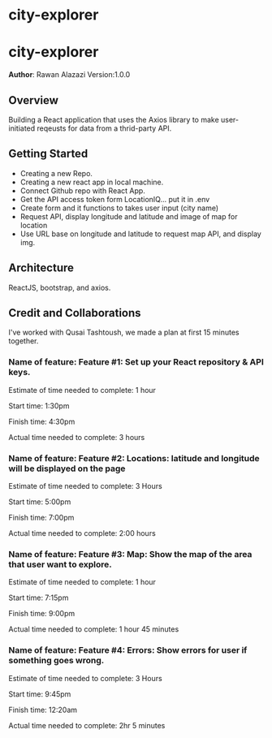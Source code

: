 # city-explorer

# city-explorer

**Author**: Rawan Alazazi    Version:1.0.0    
## Overview 

Building a React application that uses the Axios library to make user-initiated reqeusts for data from a thrid-party API.

## Getting Started
- Creating a new Repo.
- Creating a new react app in local machine.
- Connect Github repo with React App.
- Get the API access token form LocationIQ... put it in .env
- Create form and it functions to takes user input (city name)
- Request API, display longitude and latitude and image of map for location
- Use URL base on longitude and latitude to request map API, and display img.

## Architecture
<!-- Provide a detailed description of the application design. What technologies (languages, libraries, etc) you're using, and any other relevant design information. -->
ReactJS, bootstrap, and axios.


## Credit and Collaborations
I've worked with Qusai Tashtoush, we made a plan at first 15 minutes together.

### Name of feature: Feature #1: Set up your React repository & API keys.

Estimate of time needed to complete: 1 hour

Start time: 1:30pm

Finish time: 4:30pm 

Actual time needed to complete: 3 hours


### Name of feature: Feature #2: Locations: latitude and longitude will be displayed on the page

Estimate of time needed to complete: 3 Hours

Start time: 5:00pm

Finish time: 7:00pm

Actual time needed to complete: 2:00 hours 

### Name of feature: Feature #3: Map: Show the map of the area that user want to explore.

Estimate of time needed to complete:  1 hour

Start time: 7:15pm

Finish time: 9:00pm

Actual time needed to complete: 1 hour 45 minutes


### Name of feature: Feature #4: Errors: Show errors for user if something goes wrong.

Estimate of time needed to complete: 3 Hours

Start time: 9:45pm

Finish time: 12:20am 

Actual time needed to complete: 2hr 5 minutes
